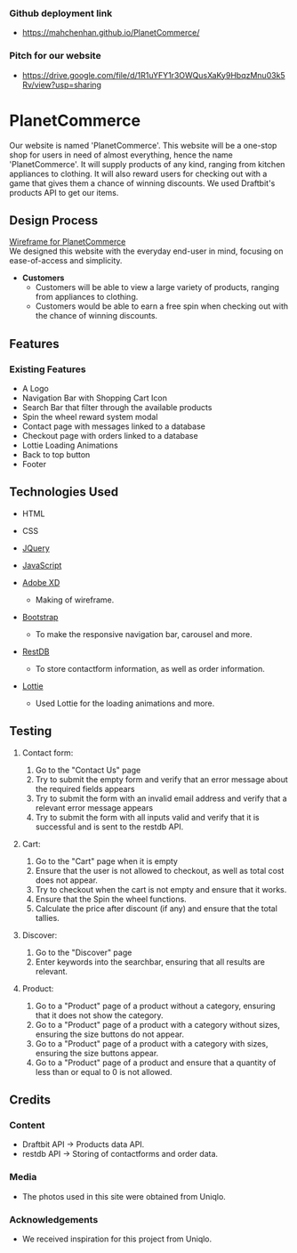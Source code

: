 ### Github deployment link
- https://mahchenhan.github.io/PlanetCommerce/
### Pitch for our website
- https://drive.google.com/file/d/1R1uYFY1r3OWQusXaKy9HbqzMnu03k5Rv/view?usp=sharing
# PlanetCommerce

Our website is named 'PlanetCommerce'. This website will be a one-stop shop for users in need of almost everything, hence the name 'PlanetCommerce'. It will supply products of any kind, ranging from kitchen appliances to clothing. It will also reward users for checking out with a game that gives them a chance of winning discounts. We used Draftbit's products API to get our items.
 
## Design Process
[Wireframe for PlanetCommerce](https://xd.adobe.com/view/72239bdd-a8ae-44e3-919f-be5d3f50a356-2770/)\
We designed this website with the everyday end-user in mind, focusing on ease-of-access and simplicity. 
* **Customers**
    * Customers will be able to view a large variety of products, ranging from appliances to clothing.
    * Customers would be able to earn a free spin when checking out with the chance of winning discounts.

 
## Features
### Existing Features
- A Logo
- Navigation Bar with Shopping Cart Icon
- Search Bar that filter through the available products
- Spin the wheel reward system modal 
- Contact page with messages linked to a database
- Checkout page with orders linked to a database
- Lottie Loading Animations
- Back to top button
- Footer


## Technologies Used

- HTML 
- CSS

- [JQuery](https://jquery.com)
- [JavaScript](https://www.javascript.com/)
- [Adobe XD](https://www.adobe.com/sea/products/xd.html)
    - Making of wireframe.
- [Bootstrap](https://getbootstrap.com/)
    - To make the responsive navigation bar, carousel and more.
- [RestDB](https://restdb.io/) 
    - To store contactform information, as well as order information.
- [Lottie](https://lottiefiles.com/)
    - Used Lottie for the loading animations and more.

## Testing

1. Contact form:
    1. Go to the "Contact Us" page
    2. Try to submit the empty form and verify that an error message about the required fields appears
    3. Try to submit the form with an invalid email address and verify that a relevant error message appears
    4. Try to submit the form with all inputs valid and verify that it is successful and is sent to the restdb API.

2. Cart:
    1. Go to the "Cart" page when it is empty
    2. Ensure that the user is not allowed to checkout, as well as total cost does not appear.
    3. Try to checkout when the cart is not empty and ensure that it works.
    4. Ensure that the Spin the wheel functions.
    5. Calculate the price after discount (if any) and ensure that the total tallies.
   
3. Discover:
    1. Go to the "Discover" page 
    2. Enter keywords into the searchbar, ensuring that all results are relevant.

4. Product: 
    1. Go to a "Product" page of a product without a category, ensuring that it does not show the category.
    2. Go to a "Product" page of a product with a category without sizes, ensuring the size buttons do not appear.
    3. Go to a "Product" page of a product with a category with sizes, ensuring the size buttons appear.
    4. Go to a "Product" page of a product and ensure that a quantity of less than or equal to 0 is not allowed.
  
## Credits

### Content
- Draftbit API → Products data API.
- restdb API → Storing of contactforms and order data.

### Media
- The photos used in this site were obtained from Uniqlo.

### Acknowledgements
- We received inspiration for this project from Uniqlo.


